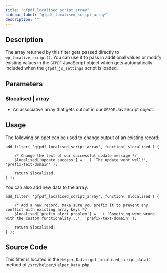 ```yaml
---
title: "gfpdf_localised_script_array"
sidebar_label: "gfpdf_localised_script_array"
description: ""
---
```


## Description 

The array returned by this filter gets passed directly to `wp_localize_script()`. You can use it to pass in additional values or modify existing values in the `GFPDF` JavaScript object which gets automatically included when the `gfpdf_js_settings` script is loaded.

## Parameters 

### $localised | array
*  An associative array that gets output in our `GFPDF` JavaScript object.

## Usage 

The following snippet can be used to change output of an existing record:

```language-php
add_filter( 'gfpdf_localised_script_array', function( $localised ) {

	/* Change the text of our successful update message */
	$localised['update_success'] = __( 'The update went well!', 'prefix-text-domain' );

	return $localised;
} );
```

You can also add new data to the array:

```language-php
add_filter( 'gfpdf_localised_script_array', function( $localised ) {

	/* Add a new record. Make sure you prefix it to prevent any conflict with existing array keys */
	$localised['prefix_alert_problem'] = __( 'Something went wrong with the custom functionality...', 'prefix-text-domain' );

	return $localised;
} );
```

## Source Code 

This filter is located in the `Helper_Data::get_localised_script_data()` method of `/src/helper/Helper_Data.php`.